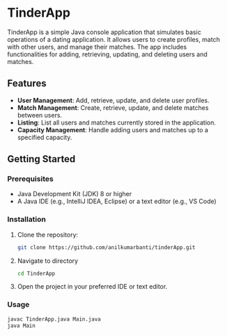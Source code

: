 # TinderApp

TinderApp is a simple Java console application that simulates basic operations of a dating application. It allows users to create profiles, match with other users, and manage their matches. The app includes functionalities for adding, retrieving, updating, and deleting users and matches.

## Features

- **User Management**: Add, retrieve, update, and delete user profiles.
- **Match Management**: Create, retrieve, update, and delete matches between users.
- **Listing**: List all users and matches currently stored in the application.
- **Capacity Management**: Handle adding users and matches up to a specified capacity.

## Getting Started

### Prerequisites

- Java Development Kit (JDK) 8 or higher
- A Java IDE (e.g., IntelliJ IDEA, Eclipse) or a text editor (e.g., VS Code)

### Installation

1. Clone the repository:
   ```bash
   git clone https://github.com/anilkumarbanti/tinderApp.git
   
2. Navigate to directory
    ```bash
    cd TinderApp
3. Open the project in your preferred IDE or text editor.

### Usage

```bash
javac TinderApp.java Main.java
java Main

